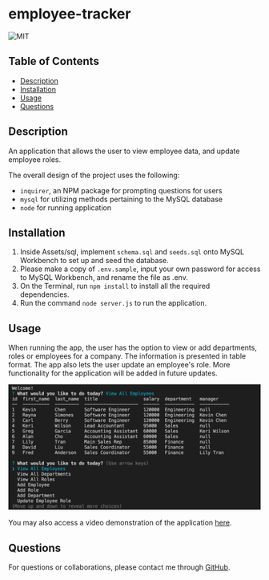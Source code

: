 # employee-tracker

![MIT](https://img.shields.io/badge/license-MIT-green)  

## Table of Contents

* [Description](#description)
* [Installation](#installation)
* [Usage](#usage)
* [Questions](#questions)

## Description

An application that allows the user to view employee data, and update employee roles.

The overall design of the project uses the following:

* `inquirer`, an NPM package for prompting questions for users
* `mysql` for utilizing methods pertaining to the MySQL database
* `node` for running application

## Installation

1. Inside Assets/sql, implement `schema.sql` and `seeds.sql` onto MySQL Workbench to set up and seed the database.
2. Please make a copy of `.env.sample`, input your own password for access to MySQL Workbench, and rename the file as .env.
3. On the Terminal, run `npm install` to install all the required dependencies.
4. Run the command `node server.js` to run the application.

## Usage

When running the app, the user has the option to view or add departments, roles or employees for a company. The information is presented in table format. The app also lets the user update an employee's role. More functionality for the application will be added in future updates.

![Image](Assets/img/employee-tracker.png)

You may also access a video demonstration of the application [here](https://drive.google.com/file/d/1INw87gGKdJhlE6KxE0wolYMKzljp8q-C/view?usp=sharing).

## Questions

For questions or collaborations, please contact me through [GitHub](https://github.com/vxmao87).
